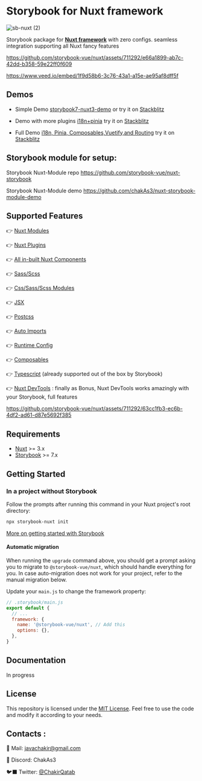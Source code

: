 # Storybook for Nuxt framework <!-- omit in toc -->


![sb-nuxt (2)](https://github.com/storybook-vue/nuxt/assets/711292/6cd06c77-1b6e-4a45-9666-a97d091a27c0)


Storybook package for [**Nuxt framework**](https://nuxt.com/) with zero configs. seamless integration supporting all Nuxt fancy features 

https://github.com/storybook-vue/nuxt/assets/711292/e66a1899-ab7c-42dd-b358-59e22ff0f609

https://www.veed.io/embed/1f9d58b6-3c76-43a1-a15e-ae95af8dff5f


## Demos 

- Simple Demo   [storybook7-nuxt3-demo](https://github.com/storybook-vue/storybook-nuxt-demo)
or  try it on [Stackblitz](https://stackblitz.com/~/github.com/storybook-vue/storybook-nuxt-demo)


- Demo with more plugins [i18n+pinia](https://github.com/chakAs3/nuxt-sb-app) try it on [Stackblitz](https://stackblitz.com/~/github.com/chakAs3/nuxt-sb-app)
- Full Demo [i18n, Pinia, Composables,Vuetify,and Routing](https://github.com/storybook-vue/storybook-nuxt-starter)  try it on [Stackblitz](https://stackblitz.com/~/github.com/storybook-vue/storybook-nuxt-starter)

## Storybook module for setup:

Storybook Nuxt-Module repo https://github.com/storybook-vue/nuxt-storybook

Storybook Nuxt-Module demo https://github.com/chakAs3/nuxt-storybook-module-demo

## Supported Features

👉 [Nuxt Modules](#nuxts-image-component)

👉 [Nuxt Plugins](#nuxt-font-optimization)

👉 [All in-built Nuxt Components](#nuxt-components)

👉 [Sass/Scss](#sassscss)

👉 [Css/Sass/Scss Modules](#csssassscss-modules)

👉 [ JSX ](#styled-jsx)

👉 [Postcss](#postcss)

👉 [Auto Imports](#auto-imports)

👉 [Runtime Config](#runtime-config)

👉 [Composables](#composables)

👉 [Typescript](#typescript) (already supported out of the box by Storybook)

👉 [Nuxt DevTools](https://devtools.nuxtjs.org/) : finally as Bonus, Nuxt DevTools works amazingly with your Storybook, full features


https://github.com/storybook-vue/nuxt/assets/711292/63cc1fb3-ec6b-4df2-ad61-d87e5692f385



## Requirements

- [Nuxt](https://nuxt.com/) >= 3.x
- [Storybook](https://storybook.js.org/) >= 7.x


## Getting Started

### In a project without Storybook

Follow the prompts after running this command in your Nuxt project's root directory:

```bash
npx storybook-nuxt init
```

[More on getting started with Storybook](https://storybook.js.org/docs/vue3/get-started/install)

#### Automatic migration

When running the `upgrade` command above, you should get a prompt asking you to migrate to `@storybook-vue/nuxt`, which should handle everything for you. In case auto-migration does not work for your project, refer to the manual migration below.



Update your `main.js` to change the framework property:

```js
// .storybook/main.js
export default {
  // ...
  framework: {
    name: '@storybook-vue/nuxt', // Add this
    options: {},
  },
}
```

## Documentation

In progress

## License

This repository is licensed under the [MIT License](LICENSE). Feel free to use the code and modify it according to your needs.

## Contacts :

🔖 Mail: javachakir@gmail.com

💬 Discord: ChakAs3

🐦‍⬛ Twitter: [@ChakirQatab](https://twitter.com/ChakirQatab)

